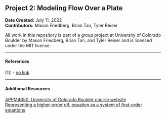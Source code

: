 ## Project 2: Modeling Flow Over a Plate
**Date Created:** July 11, 2022  
**Contributors:** Mason Friedberg, Brian Tan, Tyler Reiser     

All work in this repository is part of a group project at University of Colorado Boulder by Mason Friedberg, Brian Tan, and Tyler Reiser and is licensed under the MIT license.

---

#### References

[1]: - [no link](https://github.com/)

---
#### Additional Resources
[APPM4650: University of Colorado Boulder course website](https://spot.colorado.edu/~adam/4650_2022Sum/index.html)   
[Representing a higher-order dif. equation as a system of first-order equations](https://tutorial.math.lamar.edu/Classes/DE/SystemsDE.aspx)  

